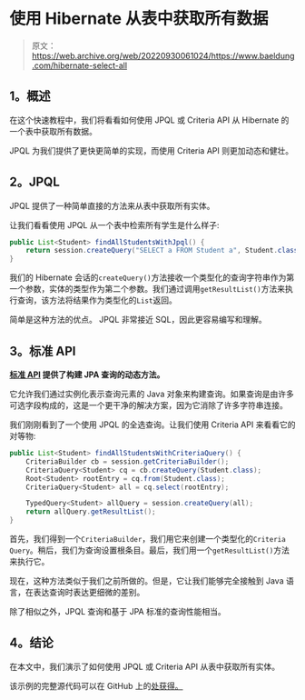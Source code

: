 # 使用 Hibernate 从表中获取所有数据

> 原文：<https://web.archive.org/web/20220930061024/https://www.baeldung.com/hibernate-select-all>

## 1。概述

在这个快速教程中，我们将看看如何使用 JPQL 或 Criteria API 从 Hibernate 的一个表中获取所有数据。

JPQL 为我们提供了更快更简单的实现，而使用 Criteria API 则更加动态和健壮。

## 2。JPQL

JPQL 提供了一种简单直接的方法来从表中获取所有实体。

让我们看看使用 JPQL 从一个表中检索所有学生是什么样子:

```java
public List<Student> findAllStudentsWithJpql() {
    return session.createQuery("SELECT a FROM Student a", Student.class).getResultList();      
} 
```

我们的 Hibernate 会话的`createQuery()`方法接收一个类型化的查询字符串作为第一个参数，实体的类型作为第二个参数。我们通过调用`getResultList()`方法来执行查询，该方法将结果作为类型化的`List`返回。

简单是这种方法的优点。 JPQL 非常接近 SQL，因此更容易编写和理解。

## 3。标准 API

**[标准 API](/web/20220523231412/https://www.baeldung.com/hibernate-criteria-queries) 提供了构建 JPA 查询的动态方法。**

它允许我们通过实例化表示查询元素的 Java 对象来构建查询。如果查询是由许多可选字段构成的，这是一个更干净的解决方案，因为它消除了许多字符串连接。

我们刚刚看到了一个使用 JPQL 的全选查询。让我们使用 Criteria API 来看看它的对等物:

```java
public List<Student> findAllStudentsWithCriteriaQuery() {
    CriteriaBuilder cb = session.getCriteriaBuilder();
    CriteriaQuery<Student> cq = cb.createQuery(Student.class);
    Root<Student> rootEntry = cq.from(Student.class);
    CriteriaQuery<Student> all = cq.select(rootEntry);

    TypedQuery<Student> allQuery = session.createQuery(all);
    return allQuery.getResultList();
} 
```

首先，我们得到一个`CriteriaBuilder`，我们用它来创建一个类型化的`Criteria` `Query`。稍后，我们为查询设置根条目。最后，我们用一个`getResultList()`方法来执行它。

现在，这种方法类似于我们之前所做的。但是，它让我们能够完全接触到 Java 语言，在表达查询时表达更细微的差别。

除了相似之外，JPQL 查询和基于 JPA 标准的查询性能相当。

## 4。结论

在本文中，我们演示了如何使用 JPQL 或 Criteria API 从表中获取所有实体。

该示例的完整源代码可以在 GitHub 上的[处获得。](https://web.archive.org/web/20220523231412/https://github.com/eugenp/tutorials/tree/master/persistence-modules/hibernate-queries)
